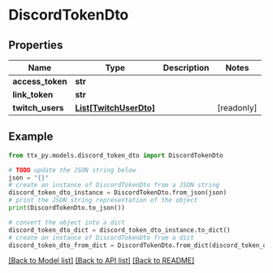 # DiscordTokenDto


## Properties

Name | Type | Description | Notes
------------ | ------------- | ------------- | -------------
**access_token** | **str** |  | 
**link_token** | **str** |  | 
**twitch_users** | [**List[TwitchUserDto]**](TwitchUserDto.md) |  | [readonly] 

## Example

```python
from ttx_py.models.discord_token_dto import DiscordTokenDto

# TODO update the JSON string below
json = "{}"
# create an instance of DiscordTokenDto from a JSON string
discord_token_dto_instance = DiscordTokenDto.from_json(json)
# print the JSON string representation of the object
print(DiscordTokenDto.to_json())

# convert the object into a dict
discord_token_dto_dict = discord_token_dto_instance.to_dict()
# create an instance of DiscordTokenDto from a dict
discord_token_dto_from_dict = DiscordTokenDto.from_dict(discord_token_dto_dict)
```
[[Back to Model list]](../README.md#documentation-for-models) [[Back to API list]](../README.md#documentation-for-api-endpoints) [[Back to README]](../README.md)


